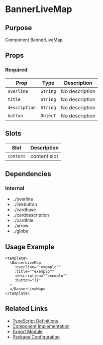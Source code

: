 # BannerLiveMap

## Purpose

Component BannerLiveMap

## Props

### Required

| Prop          | Type     | Description    |
| ------------- | -------- | -------------- |
| `overline`    | `String` | No description |
| `title`       | `String` | No description |
| `description` | `String` | No description |
| `button`      | `Object` | No description |

## Slots

| Slot      | Description  |
| --------- | ------------ |
| `content` | content slot |

## Dependencies

### Internal

- ../overline
- ../linkbutton
- ../cardbase
- ../carddescription
- ../cardtitle
- ../arrow
- ../globe

## Usage Example

```vue
<template>
  <BannerLiveMap
    :overline=""exemplo""
    :title=""exemplo""
    :description=""exemplo""
    :button="{}"
  >
  </BannerLiveMap>
</template>
```

## Related Links

- [TypeScript Definitions](./BannerLiveMap.d.ts)
- [Component Implementation](./BannerLiveMap.vue)
- [Export Module](./bannerlivemap.js)
- [Package Configuration](./package.json)
